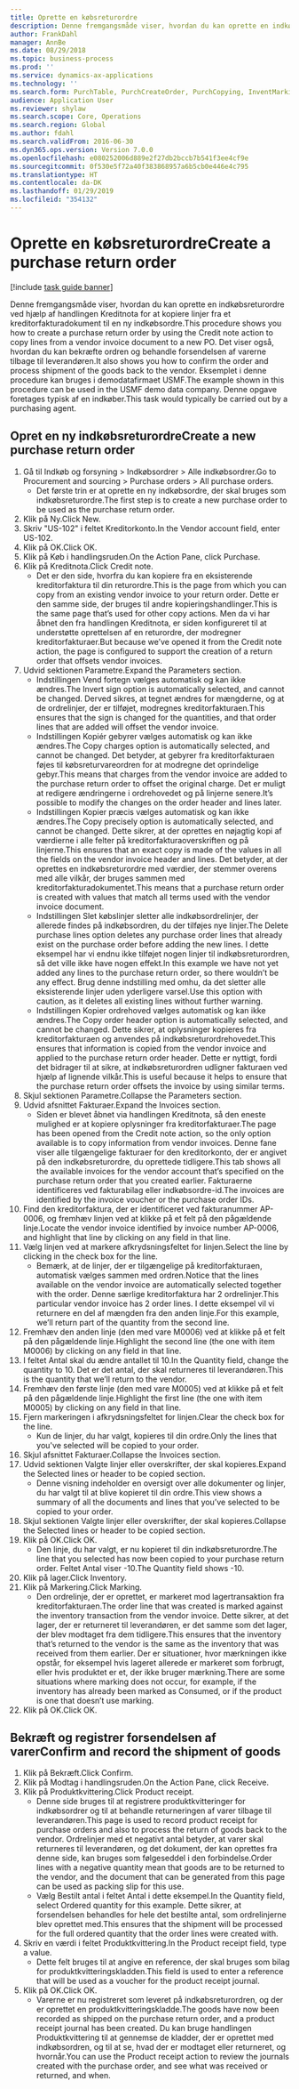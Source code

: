 ```yaml
---
title: Oprette en købsreturordre
description: Denne fremgangsmåde viser, hvordan du kan oprette en indkøbsreturordre ved hjælp af handlingen Kreditnota for at kopiere linjer fra et kreditorfakturadokument til en ny indkøbsordre.
author: FrankDahl
manager: AnnBe
ms.date: 08/29/2018
ms.topic: business-process
ms.prod: ''
ms.service: dynamics-ax-applications
ms.technology: ''
ms.search.form: PurchTable, PurchCreateOrder, PurchCopying, InventMarking, PurchEditLines
audience: Application User
ms.reviewer: shylaw
ms.search.scope: Core, Operations
ms.search.region: Global
ms.author: fdahl
ms.search.validFrom: 2016-06-30
ms.dyn365.ops.version: Version 7.0.0
ms.openlocfilehash: e080252006d889e2f27db2bccb7b541f3ee4cf9e
ms.sourcegitcommit: 0f530e5f72a40f383868957a6b5cb0e446e4c795
ms.translationtype: HT
ms.contentlocale: da-DK
ms.lasthandoff: 01/29/2019
ms.locfileid: "354132"
---
```

# <a name="create-a-purchase-return-order"></a><span data-ttu-id="b2a30-103">Oprette en købsreturordre</span><span class="sxs-lookup"><span data-stu-id="b2a30-103">Create a purchase return order</span></span>

[!include [task guide banner](../../includes/task-guide-banner.md)]

<span data-ttu-id="b2a30-104">Denne fremgangsmåde viser, hvordan du kan oprette en indkøbsreturordre ved hjælp af handlingen Kreditnota for at kopiere linjer fra et kreditorfakturadokument til en ny indkøbsordre.</span><span class="sxs-lookup"><span data-stu-id="b2a30-104">This procedure shows you how to create a purchase return order by using the Credit note action to copy lines from a vendor invoice document to a new PO.</span></span> <span data-ttu-id="b2a30-105">Det viser også, hvordan du kan bekræfte ordren og behandle forsendelsen af varerne tilbage til leverandøren.</span><span class="sxs-lookup"><span data-stu-id="b2a30-105">It also shows you how to confirm the order and process shipment of the goods back to the vendor.</span></span> <span data-ttu-id="b2a30-106">Eksemplet i denne procedure kan bruges i demodatafirmaet USMF.</span><span class="sxs-lookup"><span data-stu-id="b2a30-106">The example shown in this procedure can be used in the USMF demo data company.</span></span> <span data-ttu-id="b2a30-107">Denne opgave foretages typisk af en indkøber.</span><span class="sxs-lookup"><span data-stu-id="b2a30-107">This task would typically be carried out by a purchasing agent.</span></span>


## <a name="create-a-new-purchase-return-order"></a><span data-ttu-id="b2a30-108">Opret en ny indkøbsreturordre</span><span class="sxs-lookup"><span data-stu-id="b2a30-108">Create a new purchase return order</span></span>
1. <span data-ttu-id="b2a30-109">Gå til Indkøb og forsyning > Indkøbsordrer > Alle indkøbsordrer.</span><span class="sxs-lookup"><span data-stu-id="b2a30-109">Go to Procurement and sourcing > Purchase orders > All purchase orders.</span></span>
    * <span data-ttu-id="b2a30-110">Det første trin er at oprette en ny indkøbsordre, der skal bruges som indkøbsreturordre.</span><span class="sxs-lookup"><span data-stu-id="b2a30-110">The first step is to create a new purchase order to be used as the purchase return order.</span></span>  
2. <span data-ttu-id="b2a30-111">Klik på Ny.</span><span class="sxs-lookup"><span data-stu-id="b2a30-111">Click New.</span></span>
3. <span data-ttu-id="b2a30-112">Skriv "US-102" i feltet Kreditorkonto.</span><span class="sxs-lookup"><span data-stu-id="b2a30-112">In the Vendor account field, enter US-102.</span></span>
4. <span data-ttu-id="b2a30-113">Klik på OK.</span><span class="sxs-lookup"><span data-stu-id="b2a30-113">Click OK.</span></span>
5. <span data-ttu-id="b2a30-114">Klik på Køb i handlingsruden.</span><span class="sxs-lookup"><span data-stu-id="b2a30-114">On the Action Pane, click Purchase.</span></span>
6. <span data-ttu-id="b2a30-115">Klik på Kreditnota.</span><span class="sxs-lookup"><span data-stu-id="b2a30-115">Click Credit note.</span></span>
    * <span data-ttu-id="b2a30-116">Det er den side, hvorfra du kan kopiere fra en eksisterende kreditorfaktura til din returordre.</span><span class="sxs-lookup"><span data-stu-id="b2a30-116">This is the page from which you can copy from an existing vendor invoice to your return order.</span></span> <span data-ttu-id="b2a30-117">Dette er den samme side, der bruges til andre kopieringshandlinger.</span><span class="sxs-lookup"><span data-stu-id="b2a30-117">This is the same page that’s used for other copy actions.</span></span> <span data-ttu-id="b2a30-118">Men da vi har åbnet den fra handlingen Kreditnota, er siden konfigureret til at understøtte oprettelsen af en returordre, der modregner kreditorfakturaer.</span><span class="sxs-lookup"><span data-stu-id="b2a30-118">But because we’ve opened it from the Credit note action, the page is configured to support the creation of a return order that offsets vendor invoices.</span></span>  
7. <span data-ttu-id="b2a30-119">Udvid sektionen Parametre.</span><span class="sxs-lookup"><span data-stu-id="b2a30-119">Expand the Parameters section.</span></span>
    * <span data-ttu-id="b2a30-120">Indstillingen Vend fortegn vælges automatisk og kan ikke ændres.</span><span class="sxs-lookup"><span data-stu-id="b2a30-120">The Invert sign option is automatically selected, and cannot be changed.</span></span> <span data-ttu-id="b2a30-121">Derved sikres, at tegnet ændres for mængderne, og at de ordrelinjer, der er tilføjet, modregnes kreditorfakturaen.</span><span class="sxs-lookup"><span data-stu-id="b2a30-121">This ensures that the sign is changed for the quantities, and that order lines that are added will offset the vendor invoice.</span></span>  
    * <span data-ttu-id="b2a30-122">Indstillingen Kopiér gebyrer vælges automatisk og kan ikke ændres.</span><span class="sxs-lookup"><span data-stu-id="b2a30-122">The Copy charges option is automatically selected, and cannot be changed.</span></span> <span data-ttu-id="b2a30-123">Det betyder, at gebyrer fra kreditorfakturaen føjes til købsreturvareordren for at modregne det oprindelige gebyr.</span><span class="sxs-lookup"><span data-stu-id="b2a30-123">This means that charges from the vendor invoice are added to the purchase return order to offset the original charge.</span></span> <span data-ttu-id="b2a30-124">Det er muligt at redigere ændringerne i ordrehovedet og på linjerne senere.</span><span class="sxs-lookup"><span data-stu-id="b2a30-124">It’s possible to modify the changes on the order header and lines later.</span></span>  
    * <span data-ttu-id="b2a30-125">Indstillingen Kopier præcis vælges automatisk og kan ikke ændres.</span><span class="sxs-lookup"><span data-stu-id="b2a30-125">The Copy precisely option is automatically selected, and cannot be changed.</span></span> <span data-ttu-id="b2a30-126">Dette sikrer, at der oprettes en nøjagtig kopi af værdierne i alle felter på kreditorfakturaoverskriften og på linjerne.</span><span class="sxs-lookup"><span data-stu-id="b2a30-126">This ensures that an exact copy is made of the values in all the fields on the vendor invoice header and lines.</span></span> <span data-ttu-id="b2a30-127">Det betyder, at der oprettes en indkøbsreturordre med værdier, der stemmer overens med alle vilkår, der bruges sammen med kreditorfakturadokumentet.</span><span class="sxs-lookup"><span data-stu-id="b2a30-127">This means that a purchase return order is created with values that match all terms used with the vendor invoice document.</span></span>  
    * <span data-ttu-id="b2a30-128">Indstillingen Slet købslinjer sletter alle indkøbsordrelinjer, der allerede findes på indkøbsordren, du der tilføjes nye linjer.</span><span class="sxs-lookup"><span data-stu-id="b2a30-128">The Delete purchase lines option deletes any purchase order lines that already exist on the purchase order before adding the new lines.</span></span> <span data-ttu-id="b2a30-129">I dette eksempel har vi endnu ikke tilføjet nogen linjer til indkøbsreturordren, så det ville ikke have nogen effekt.</span><span class="sxs-lookup"><span data-stu-id="b2a30-129">In this example we have not yet added any lines to the purchase return order, so there wouldn’t be any effect.</span></span> <span data-ttu-id="b2a30-130">Brug denne indstilling med omhu, da det sletter alle eksisterende linjer uden yderligere varsel.</span><span class="sxs-lookup"><span data-stu-id="b2a30-130">Use this option with caution, as it deletes all existing lines without further warning.</span></span>  
    * <span data-ttu-id="b2a30-131">Indstillingen Kopier ordrehoved vælges automatisk og kan ikke ændres.</span><span class="sxs-lookup"><span data-stu-id="b2a30-131">The Copy order header option is automatically selected, and cannot be changed.</span></span> <span data-ttu-id="b2a30-132">Dette sikrer, at oplysninger kopieres fra kreditorfakturaen og anvendes på indkøbsreturordrehovedet.</span><span class="sxs-lookup"><span data-stu-id="b2a30-132">This ensures that information is copied from the vendor invoice and applied to the purchase return order header.</span></span> <span data-ttu-id="b2a30-133">Dette er nyttigt, fordi det bidrager til at sikre, at indkøbsreturordren udligner fakturaen ved hjælp af lignende vilkår.</span><span class="sxs-lookup"><span data-stu-id="b2a30-133">This is useful because it helps to ensure that the purchase return order offsets the invoice by using similar terms.</span></span>  
8. <span data-ttu-id="b2a30-134">Skjul sektionen Parametre.</span><span class="sxs-lookup"><span data-stu-id="b2a30-134">Collapse the Parameters section.</span></span>
9. <span data-ttu-id="b2a30-135">Udvid afsnittet Fakturaer.</span><span class="sxs-lookup"><span data-stu-id="b2a30-135">Expand the Invoices section.</span></span>
    * <span data-ttu-id="b2a30-136">Siden er blevet åbnet via handlingen Kreditnota, så den eneste mulighed er at kopiere oplysninger fra kreditorfakturaer.</span><span class="sxs-lookup"><span data-stu-id="b2a30-136">The page has been opened from the Credit note action, so the only option available is to copy information from vendor invoices.</span></span> <span data-ttu-id="b2a30-137">Denne fane viser alle tilgængelige fakturaer for den kreditorkonto, der er angivet på den indkøbsreturordre, du oprettede tidligere.</span><span class="sxs-lookup"><span data-stu-id="b2a30-137">This tab shows all the available invoices for the vendor account that’s specified on the purchase return order that you created earlier.</span></span>   <span data-ttu-id="b2a30-138">Fakturaerne identificeres ved fakturabilag eller indkøbsordre-id.</span><span class="sxs-lookup"><span data-stu-id="b2a30-138">The invoices are identified by the invoice voucher or the purchase order IDs.</span></span>  
10. <span data-ttu-id="b2a30-139">Find den kreditorfaktura, der er identificeret ved fakturanummer AP-0006, og fremhæv linjen ved at klikke på et felt på den pågældende linje.</span><span class="sxs-lookup"><span data-stu-id="b2a30-139">Locate the vendor invoice identified by invoice number AP-0006, and highlight that line by clicking on any field in that line.</span></span>
11. <span data-ttu-id="b2a30-140">Vælg linjen ved at markere afkrydsningsfeltet for linjen.</span><span class="sxs-lookup"><span data-stu-id="b2a30-140">Select the line by clicking in the check box for the line.</span></span> 
    * <span data-ttu-id="b2a30-141">Bemærk, at de linjer, der er tilgængelige på kreditorfakturaen, automatisk vælges sammen med ordren.</span><span class="sxs-lookup"><span data-stu-id="b2a30-141">Notice that the lines available on the vendor invoice are automatically selected together with the order.</span></span> <span data-ttu-id="b2a30-142">Denne særlige kreditorfaktura har 2 ordrelinjer.</span><span class="sxs-lookup"><span data-stu-id="b2a30-142">This particular vendor invoice has 2 order lines.</span></span> <span data-ttu-id="b2a30-143">I dette eksempel vil vi returnere en del af mængden fra den anden linje.</span><span class="sxs-lookup"><span data-stu-id="b2a30-143">For this example, we’ll return part of the quantity from the second line.</span></span>  
12. <span data-ttu-id="b2a30-144">Fremhæv den anden linje (den med vare M0006) ved at klikke på et felt på den pågældende linje.</span><span class="sxs-lookup"><span data-stu-id="b2a30-144">Highlight the second line (the one with item M0006) by clicking on any field in that line.</span></span>
13. <span data-ttu-id="b2a30-145">I feltet Antal skal du ændre antallet til 10.</span><span class="sxs-lookup"><span data-stu-id="b2a30-145">In the Quantity field, change the quantity to 10.</span></span> <span data-ttu-id="b2a30-146">Det er det antal, der skal returneres til leverandøren.</span><span class="sxs-lookup"><span data-stu-id="b2a30-146">This is the quantity that we’ll return to the vendor.</span></span> 
14. <span data-ttu-id="b2a30-147">Fremhæv den første linje (den med vare M0005) ved at klikke på et felt på den pågældende linje.</span><span class="sxs-lookup"><span data-stu-id="b2a30-147">Highlight the first line (the one with item M0005) by clicking on any field in that line.</span></span>
15. <span data-ttu-id="b2a30-148">Fjern markeringen i afkrydsningsfeltet for linjen.</span><span class="sxs-lookup"><span data-stu-id="b2a30-148">Clear the check box for the line.</span></span>
    * <span data-ttu-id="b2a30-149">Kun de linjer, du har valgt, kopieres til din ordre.</span><span class="sxs-lookup"><span data-stu-id="b2a30-149">Only the lines that you've selected will be copied to your order.</span></span>  
16. <span data-ttu-id="b2a30-150">Skjul afsnittet Fakturaer.</span><span class="sxs-lookup"><span data-stu-id="b2a30-150">Collapse the Invoices section.</span></span>
17. <span data-ttu-id="b2a30-151">Udvid sektionen Valgte linjer eller overskrifter, der skal kopieres.</span><span class="sxs-lookup"><span data-stu-id="b2a30-151">Expand the Selected lines or header to be copied section.</span></span>
    * <span data-ttu-id="b2a30-152">Denne visning indeholder en oversigt over alle dokumenter og linjer, du har valgt til at blive kopieret til din ordre.</span><span class="sxs-lookup"><span data-stu-id="b2a30-152">This view shows a summary of all the documents and lines that you’ve selected to be copied to your order.</span></span>  
18. <span data-ttu-id="b2a30-153">Skjul sektionen Valgte linjer eller overskrifter, der skal kopieres.</span><span class="sxs-lookup"><span data-stu-id="b2a30-153">Collapse the Selected lines or header to be copied section.</span></span>
19. <span data-ttu-id="b2a30-154">Klik på OK.</span><span class="sxs-lookup"><span data-stu-id="b2a30-154">Click OK.</span></span>
    * <span data-ttu-id="b2a30-155">Den linje, du har valgt, er nu kopieret til din indkøbsreturordre.</span><span class="sxs-lookup"><span data-stu-id="b2a30-155">The line that you selected has now been copied to your purchase return order.</span></span> <span data-ttu-id="b2a30-156">Feltet Antal viser -10.</span><span class="sxs-lookup"><span data-stu-id="b2a30-156">The Quantity field shows -10.</span></span>   
20. <span data-ttu-id="b2a30-157">Klik på lager.</span><span class="sxs-lookup"><span data-stu-id="b2a30-157">Click Inventory.</span></span>
21. <span data-ttu-id="b2a30-158">Klik på Markering.</span><span class="sxs-lookup"><span data-stu-id="b2a30-158">Click Marking.</span></span>
    * <span data-ttu-id="b2a30-159">Den ordrelinje, der er oprettet, er markeret mod lagertransaktion fra kreditorfakturaen.</span><span class="sxs-lookup"><span data-stu-id="b2a30-159">The order line that was created is marked against the inventory transaction from the vendor invoice.</span></span> <span data-ttu-id="b2a30-160">Dette sikrer, at det lager, der er returneret til leverandøren, er det samme som det lager, der blev modtaget fra dem tidligere.</span><span class="sxs-lookup"><span data-stu-id="b2a30-160">This ensures that the inventory that’s returned to the vendor is the same as the inventory that was received from them earlier.</span></span> <span data-ttu-id="b2a30-161">Der er situationer, hvor mærkningen ikke opstår, for eksempel hvis lageret allerede er markeret som forbrugt, eller hvis produktet er et, der ikke bruger mærkning.</span><span class="sxs-lookup"><span data-stu-id="b2a30-161">There are some situations where marking does not occur, for example, if the inventory has already been marked as Consumed, or if the product is one that doesn’t use marking.</span></span>  
22. <span data-ttu-id="b2a30-162">Klik på OK.</span><span class="sxs-lookup"><span data-stu-id="b2a30-162">Click OK.</span></span>

## <a name="confirm-and-record-the-shipment-of-goods"></a><span data-ttu-id="b2a30-163">Bekræft og registrer forsendelsen af varer</span><span class="sxs-lookup"><span data-stu-id="b2a30-163">Confirm and record the shipment of goods</span></span>
1. <span data-ttu-id="b2a30-164">Klik på Bekræft.</span><span class="sxs-lookup"><span data-stu-id="b2a30-164">Click Confirm.</span></span>
2. <span data-ttu-id="b2a30-165">Klik på Modtag i handlingsruden.</span><span class="sxs-lookup"><span data-stu-id="b2a30-165">On the Action Pane, click Receive.</span></span>
3. <span data-ttu-id="b2a30-166">Klik på Produktkvittering.</span><span class="sxs-lookup"><span data-stu-id="b2a30-166">Click Product receipt.</span></span>
    * <span data-ttu-id="b2a30-167">Denne side bruges til at registrere produktkvitteringer for indkøbsordrer og til at behandle returneringen af varer tilbage til leverandøren.</span><span class="sxs-lookup"><span data-stu-id="b2a30-167">This page is used to record product receipt for purchase orders and also to process the return of goods back to the vendor.</span></span> <span data-ttu-id="b2a30-168">Ordrelinjer med et negativt antal betyder, at varer skal returneres til leverandøren, og det dokument, der kan oprettes fra denne side, kan bruges som følgeseddel i den forbindelse.</span><span class="sxs-lookup"><span data-stu-id="b2a30-168">Order lines with a negative quantity mean that goods are to be returned to the vendor, and the document that can be generated from this page can be used as packing slip for this use.</span></span>   
    * <span data-ttu-id="b2a30-169">Vælg Bestilt antal i feltet Antal i dette eksempel.</span><span class="sxs-lookup"><span data-stu-id="b2a30-169">In the Quantity field, select Ordered quantity for this example.</span></span>   <span data-ttu-id="b2a30-170">Dette sikrer, at forsendelsen behandles for hele det bestilte antal, som ordrelinjerne blev oprettet med.</span><span class="sxs-lookup"><span data-stu-id="b2a30-170">This ensures that the shipment will be processed for the full ordered quantity that the order lines were created with.</span></span>   
4. <span data-ttu-id="b2a30-171">Skriv en værdi i feltet Produktkvittering.</span><span class="sxs-lookup"><span data-stu-id="b2a30-171">In the Product receipt field, type a value.</span></span>
    * <span data-ttu-id="b2a30-172">Dette felt bruges til at angive en reference, der skal bruges som bilag for produktkvitteringskladden.</span><span class="sxs-lookup"><span data-stu-id="b2a30-172">This field is used to enter a reference that will be used as a voucher for the product receipt journal.</span></span>  
5. <span data-ttu-id="b2a30-173">Klik på OK.</span><span class="sxs-lookup"><span data-stu-id="b2a30-173">Click OK.</span></span>
    * <span data-ttu-id="b2a30-174">Varerne er nu registreret som leveret på indkøbsreturordren, og der er oprettet en produktkvitteringskladde.</span><span class="sxs-lookup"><span data-stu-id="b2a30-174">The goods have now been recorded as shipped on the purchase return order, and a product receipt journal has been created.</span></span> <span data-ttu-id="b2a30-175">Du kan bruge handlingen Produktkvittering til at gennemse de kladder, der er oprettet med indkøbsordren, og til at se, hvad der er modtaget eller returneret, og hvornår.</span><span class="sxs-lookup"><span data-stu-id="b2a30-175">You can use the Product receipt action to review the journals created with the purchase order, and see what was received or returned, and when.</span></span>  

